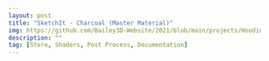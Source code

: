 ```yaml
---
layout: post
title: "SketchIt - Charcoal (Master Material)"
img: https://github.com/Bailey3D-Website/2021/blob/main/projects/Houdini%20Roots/thumb.gif?raw=true
description: ""
tag: [Store, Shaders, Post Process, Documentation]
---
```

